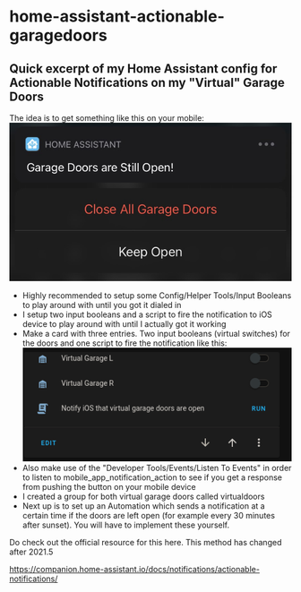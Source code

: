 # home-assistant-actionable-garagedoors
## Quick excerpt of my  Home Assistant config for Actionable Notifications on my "Virtual" Garage Doors

The idea is to get something like this on your mobile:
![alt text](https://raw.githubusercontent.com/rullywowpcb/home-assistant-actionable-garagedoors/main/ios_notification.jpg?raw=true)

- Highly recommended to setup some Config/Helper Tools/Input Booleans to play around with until you got it dialed in
- I setup two input booleans and a script to fire the notification to iOS device to play around with until I actually got it working
- Make a card with three entries. Two input booleans (virtual switches) for the doors and one script to fire the notification like this:
![alt text](https://raw.githubusercontent.com/rullywowpcb/home-assistant-actionable-garagedoors/main/test_card_actionable_notifications.png?raw=true)
- Also make use of the "Developer Tools/Events/Listen To Events" in order to listen to mobile_app_notification_action to see if you get a response from pushing the button on your mobile device
- I created a group for both virtual garage doors called virtualdoors
- Next up is to set up an Automation which sends a notification at a certain time if the doors are left open (for example every 30 minutes after sunset). You will have to implement these yourself.

Do check out the official resource for this here. This method has changed after 2021.5

https://companion.home-assistant.io/docs/notifications/actionable-notifications/

